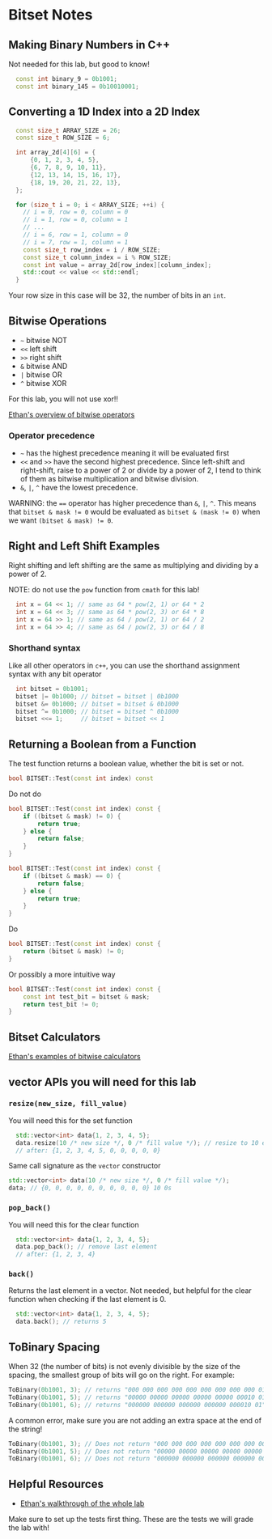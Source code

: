 # Bitset Notes

## Making Binary Numbers in C++

Not needed for this lab, but good to know!

```cpp
  const int binary_9 = 0b1001;
  const int binary_145 = 0b10010001;
```

## Converting a 1D Index into a 2D Index

```cpp
  const size_t ARRAY_SIZE = 26;
  const size_t ROW_SIZE = 6;

  int array_2d[4][6] = {
      {0, 1, 2, 3, 4, 5},
      {6, 7, 8, 9, 10, 11},
      {12, 13, 14, 15, 16, 17},
      {18, 19, 20, 21, 22, 13},
  };

  for (size_t i = 0; i < ARRAY_SIZE; ++i) {
    // i = 0, row = 0, column = 0
    // i = 1, row = 0, column = 1
    // ...
    // i = 6, row = 1, column = 0
    // i = 7, row = 1, column = 1
    const size_t row_index = i / ROW_SIZE;
    const size_t column_index = i % ROW_SIZE;
    const int value = array_2d[row_index][column_index];
    std::cout << value << std::endl;
  }
```

Your row size in this case will be 32, the number of bits in an `int`.

## Bitwise Operations

- `~` bitwise NOT
- `<<` left shift
- `>>` right shift
- `&` bitwise AND
- `|` bitwise OR
- `^` bitwise XOR

For this lab, you will not use xor!!

[Ethan's overview of bitwise operators](/docs/lab-walkthroughs/bitset#bitwise-operators)

### Operator precedence

- `~` has the highest precedence meaning it will be evaluated first
- `<<` and `>>` have the second highest precedence. Since left-shift and right-shift, raise to a power of 2 or divide by a power of 2, I tend to think of them as bitwise multiplication and bitwise division.
- `&`, `|`, `^` have the lowest precedence.

WARNING: the `==` operator has higher precedence than `&`, `|`, `^`. This means that `bitset & mask != 0` would be evaluated as `bitset & (mask != 0)` when we want `(bitset & mask) != 0`.

## Right and Left Shift Examples

Right shifting and left shifting are the same as multiplying and dividing by a power of 2.

NOTE: do not use the `pow` function from `cmath` for this lab!

```cpp
  int x = 64 << 1; // same as 64 * pow(2, 1) or 64 * 2
  int x = 64 << 3; // same as 64 * pow(2, 3) or 64 * 8
  int x = 64 >> 1; // same as 64 / pow(2, 1) or 64 / 2
  int x = 64 >> 4; // same as 64 / pow(2, 3) or 64 / 8
```

### Shorthand syntax

Like all other operators in `c++`, you can use the shorthand assignment syntax with any bit operator

```cpp
  int bitset = 0b1001;
  bitset |= 0b1000; // bitset = bitset | 0b1000
  bitset &= 0b1000; // bitset = bitset & 0b1000
  bitset ^= 0b1000; // bitset = bitset ^ 0b1000
  bitset <<= 1;     // bitset = bitset << 1
```

## Returning a Boolean from a Function

The test function returns a boolean value, whether the bit is set or not.

```cpp
bool BITSET::Test(const int index) const
```

Do not do

```cpp
bool BITSET::Test(const int index) const {
    if ((bitset & mask) != 0) {
        return true;
    } else {
        return false;
    }
}
```

```cpp
bool BITSET::Test(const int index) const {
    if ((bitset & mask) == 0) {
        return false;
    } else {
        return true;
    }
}
```

Do

```cpp
bool BITSET::Test(const int index) const {
    return (bitset & mask) != 0;
}
```

Or possibly a more intuitive way

```cpp
bool BITSET::Test(const int index) const {
    const int test_bit = bitset & mask;
    return test_bit != 0;
}
```

## Bitset Calculators

[Ethan's examples of bitwise calculators](/docs/lab-walkthroughs/bitset#examples)

## vector APIs you will need for this lab

### `resize(new_size, fill_value)`

You will need this for the set function

```cpp
  std::vector<int> data{1, 2, 3, 4, 5};
  data.resize(10 /* new size */, 0 /* fill value */); // resize to 10 elements, fill with 0
  // after: {1, 2, 3, 4, 5, 0, 0, 0, 0, 0}
```

Same call signature as the `vector` constructor

```cpp
std::vector<int> data(10 /* new size */, 0 /* fill value */);
data; // {0, 0, 0, 0, 0, 0, 0, 0, 0, 0} 10 0s
```

### `pop_back()`

You will need this for the clear function

```cpp
  std::vector<int> data{1, 2, 3, 4, 5};
  data.pop_back(); // remove last element
  // after: {1, 2, 3, 4}
```

### `back()`

Returns the last element in a vector. Not needed, but helpful for the clear function when checking if the last element is 0.

```cpp
  std::vector<int> data{1, 2, 3, 4, 5};
  data.back(); // returns 5
```

## ToBinary Spacing

When 32 (the number of bits) is not evenly divisible by the size of the spacing, the smallest group of bits will go on the right. For example:

```cpp
ToBinary(0b1001, 3); // returns "000 000 000 000 000 000 000 000 000 010 01"
ToBinary(0b1001, 5); // returns "00000 00000 00000 00000 00000 00010 01"
ToBinary(0b1001, 6); // returns "000000 000000 000000 000000 000010 01"
```

A common error, make sure you are not adding an extra space at the end of the string!

```cpp
ToBinary(0b1001, 3); // Does not return "000 000 000 000 000 000 000 000 000 010 01 "
ToBinary(0b1001, 5); // Does not return "00000 00000 00000 00000 00000 00010 01 "
ToBinary(0b1001, 6); // Does not return "000000 000000 000000 000000 000010 01 "
```

## Helpful Resources

- [Ethan's walkthrough of the whole lab](/docs/lab-walkthroughs/bitset)

Make sure to set up the tests first thing. These are the tests we will grade the lab with!

